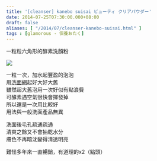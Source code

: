 ```yaml
---
title: '[cleanser] kanebo suisai ビューティ クリアパウダー'
date: 2014-07-25T07:30:00.000+08:00
draft: false
aliases: [ "/2014/07/cleanser-kanebo-suisai.html" ]
tags : [glamorous - 保養おたく]
---
```


一粒粒六角形的酵素洗顏粉  

![](/images/kanebosuisai.jpg)

一粒一次，加水起豐盈的泡泡  
用[洗面網](https://hidie.net/mujinet/)起好大好大舊  
雖然超大舊泡用一次好似有點浪費  
可酵素遇空氣很快會揮發掉  
所以還是一次用比較好  
用法與一般洗面產品無異  
  
洗面後毛孔疏通疏通  
清爽之餘又不會抽乾水分  
膚色不再暗沈變得清透明亮  
  
難怪多年來一直暢銷，有道理的x2（點頭）
